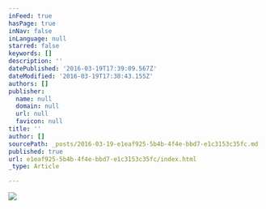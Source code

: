 ```yaml
---
inFeed: true
hasPage: true
inNav: false
inLanguage: null
starred: false
keywords: []
description: ''
datePublished: '2016-03-19T17:39:09.567Z'
dateModified: '2016-03-19T17:38:43.155Z'
authors: []
publisher:
  name: null
  domain: null
  url: null
  favicon: null
title: ''
author: []
sourcePath: _posts/2016-03-19-e1eaf925-5b4b-4f4e-bbd7-e1c3153c35fc.md
published: true
url: e1eaf925-5b4b-4f4e-bbd7-e1c3153c35fc/index.html
_type: Article

---
```

![](https://the-grid-user-content.s3-us-west-2.amazonaws.com/e4f3c93c-2445-40b5-b882-aaabb946bf3b.gif)